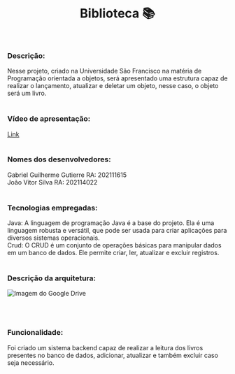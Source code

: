 # <h1 align="center">Biblioteca :books: </h1>
<br />

### Descrição: 
Nesse projeto, criado na Universidade São Francisco na matéria de Programação orientada a objetos, será apresentado uma estrutura capaz de realizar o lançamento, atualizar e deletar um objeto, nesse caso, o objeto será um livro.
<br /> <br />

### Vídeo de apresentação:
[Link](https://drive.google.com/file/d/1U4z3_XLzhxYJspIoh6XVKDBjR-zLvY2o/view)
<br /> <br />

### Nomes dos desenvolvedores:
Gabriel Guilherme Gutierre RA: 202111615 <br />
João Vitor Silva RA: 202114022 <br />
<br />

### Tecnologias empregadas:
Java: A linguagem de programação Java é a base do projeto. Ela é uma linguagem robusta e versátil, que pode ser usada para criar aplicações para diversos sistemas operacionais. <br />
Crud: O CRUD é um conjunto de operações básicas para manipular dados em um banco de dados. Ele permite criar, ler, atualizar e excluir registros.
<br /> <br />

### Descrição da arquitetura:
![Imagem do Google Drive](https://drive.google.com/file/d/1fXUJ_AaQSj6j256pAzEWkjfYZu2UA4ji/view?usp=drivesdk)

<br /> <br />

### Funcionalidade:
Foi criado um sistema backend capaz de realizar a leitura dos livros presentes no banco de dados, adicionar, atualizar e também excluir caso seja necessário.
